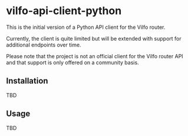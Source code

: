 # vilfo-api-client-python

This is the initial version of a Python API client for the Vilfo router.

Currently, the client is quite limited but will be extended with support for additional endpoints over time.

Please note that the project is not an official client for the Vilfo router API and that support is only offered on a community basis.

## Installation

TBD

## Usage

TBD